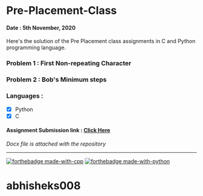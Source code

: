 # Pre-Placement-Class
#### Date : 5th November, 2020
Here's the solution of the Pre Placement class assignments in C and Python programming language.

### Problem 1 : First Non-repeating Character
### Problem 2 : Bob's Minimum steps

### Languages :
- [x] Python   
- [x] C

#### Assignment Submission link : <a href = "https://forms.gle/ejXz13BWbmmZ4bXf7"> Click Here </a>

_Docx file is attached with the repository_

*********************************************************************************************
[![forthebadge made-with-cpp](http://ForTheBadge.com/images/badges/made-with-c.svg)](https://www.python.org/)
[![forthebadge made-with-python](http://ForTheBadge.com/images/badges/made-with-python.svg)](https://www.python.org/)

# abhisheks008
